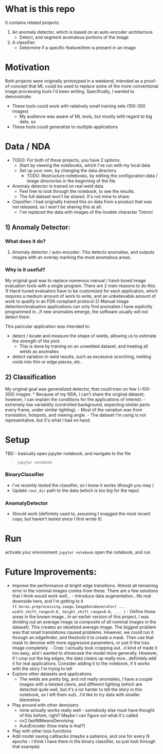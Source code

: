 # What is this repo
It contains related projects:
1) An anomaly detector, which is based on an auto-encoder architecture
    - Detect, and segment anomalous portions of the image
2) A classifier:
    - Determine if a specific feature/item is present in an image 

# Motivation
Both projects were originally prototyped in a weekend, intended as a proof-of-concept that ML could be used to replace some of the more conventional image processing tools I'd been writing. Specifically, I wanted to demonstrate:
- These tools could work with relatively small training sets (100-300 images)
    - My audience was aware of ML tools, but mostly with regard to big data, so 
- These tools could generalize to multiple applications

# Data / NDA
- TODO: For both of these projects, you have 2 options:
    - Start by viewing the notebooks, which I've run with my local data
    - Set up your own, by changing the data directory
        - TODO: Restructure notebooks, by editing the configuration data / image directories in the beginning of the file
- Anomaly detector is trained on real weld data
    - Feel free to look through the notebook, to see the results.
    - The full dataset won't be shared. It's not mine to share. 
- Classifier: I had originally trained this on data from a product that was not released, so I won't be sharing this at all.
    - I've replaced the data with images of the lovable character Totoro!

## 1) Anomaly Detector:
### What does it do?
1) Anomaly detector / auto-encoder:
    This detects anomalies, and outputs images with an overlay marking the most anomalous areas. 

### Why is it useful?
My original goal was to replace numerous manual / hand-tuned image evaluation tools with a single
program. There are 2 main reasons to do this:
    1) Hand-tuned evaluators have to be customized for each application, which requires a 
    medium amount of work to write, and an unbelievable amount of work to qualify in an 
    FDA compliant protocol
    2) Manual image detection/evaluation applications can only find anomalies I have explicitly 
    programmed in...if new anomalies emerge, the software usually will not detect them.

This paricular application was intended to:
- detect / locate and measure the shape of welds, allowing us to estimate the strength of the joint.
    - This is done by training on an unwelded dataset, and treating all welds as anomalies
- detect variation in weld results, such as excessive scorching, melting voids into thin or edge pieces, etc.

## 2) Classification
My original goal was generalized detector, that could train on few (~100-300) images. 
    * Because of my NDA, I can't share the original dataset; however, I can explain the conditions for the
    applications of interest:
        - extremely low variability (controlled background, expecting similar parts every frame, under similar lighting).
        - Most of the variation was from translation, hotspots, and viewing angle.
    - The dataset I'm using is not representative, but it's what I had on hand.

# Setup
TBD - basically open jupyter notebook, and navigate to the file
> `jupyter notebook`

### BinaryClassifier
- I've recently tested the classifier, so I know it works (though you may )
- Update `root_dir` path to the data (which is too big for the repo)

### AnomalyDetector
- Should work (definitely used to, assuming I snagged the most recent copy, but haven't tested since I first wrote it)


# Run
activate your environment
`jupyter notebook`
open the notebook, and run

# Future Improvements:
- Improve the performance at bright edge transitions. Almost all remaining error in the nominal images comes from these. There are a few solutions that I think would work well...
        - Introduce data augmentation...No real downside here, and I'm getting to it `tf.keras.preprocessing.image.ImageDataGenerator( ...  width_shift_range=0.0,
    height_shift_range=0.0, ... )`
        - Define those areas in the known image...In an earlier version of this project, I was dividing out an average image (a composite of all nominal images in the dataset). This creates an idealized average image. The biggest problem was that small translations caused problems. However, we could run it through an edgefinder, and theshold it to create a mask. Then use that mask to denoise with more aggressive parameters, or just 0 the loss image completely. 
        - Crop: I actually took cropping out...it kind of made it too easy, and I wanted to showcase the model more generally. However, if I crop out the big edges, the data cleans up really nice...definitely add it for real applications. Consider adding it to the notebook, if it works with the story I'm trying to tell
- Explore other datasets and applications
    - The welds are pretty big, and not really anomalies, I have a couple images with a twisted clevis, and different lighting (which are detected quite well, but it's a lot harder to tell the story in this notebook, so I left them out)...I'd like to try data with smaller blemishes
- Play around with other denoisers 
    - mine actually works really well - somebody else must have thought of this before, right? Maybe I can figure out what it's called
    - cv2.fastNlMeansDenoising
    - AutoEncoder (how meta is that?)
- Play with other loss functions
- Add model saving callbacks (maybe a patience, and one for every N epochs - I think I have them in the binary classifier, so just look through that example)